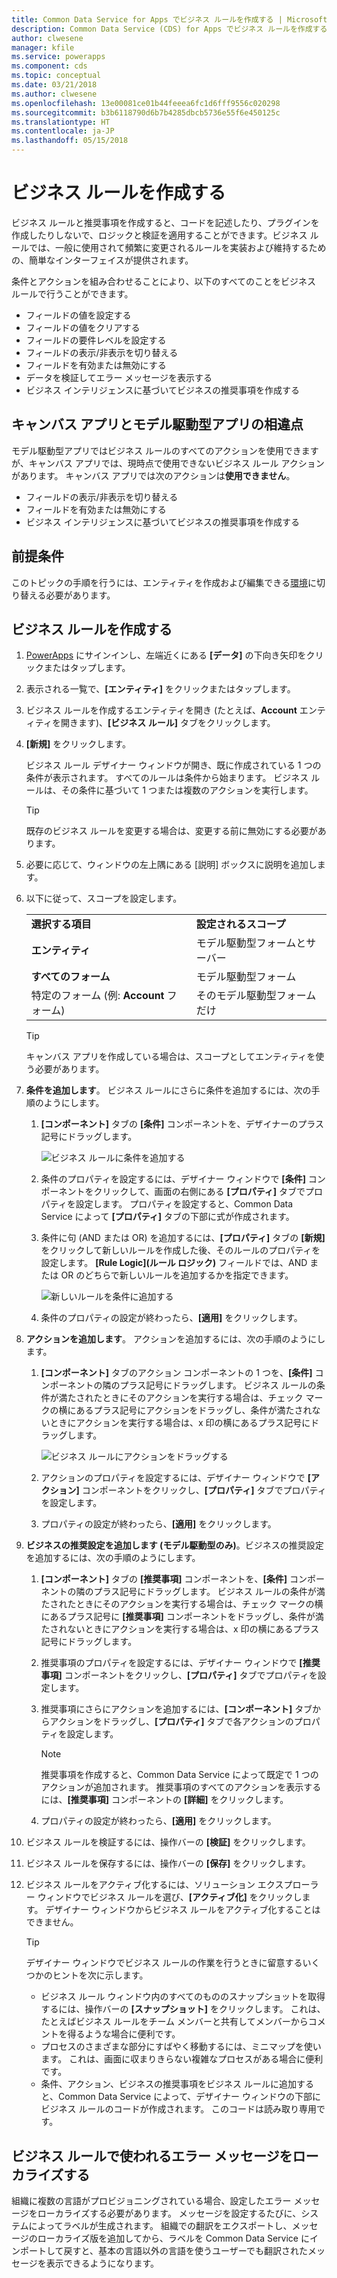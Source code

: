 ```yaml
---
title: Common Data Service for Apps でビジネス ルールを作成する | Microsoft Docs
description: Common Data Service (CDS) for Apps でビジネス ルールを作成する手順について説明します。
author: clwesene
manager: kfile
ms.service: powerapps
ms.component: cds
ms.topic: conceptual
ms.date: 03/21/2018
ms.author: clwesene
ms.openlocfilehash: 13e00081ce01b44feeea6fc1d6fff9556c020298
ms.sourcegitcommit: b3b6118790d6b7b4285dbcb5736e55f6e450125c
ms.translationtype: HT
ms.contentlocale: ja-JP
ms.lasthandoff: 05/15/2018
---
```

# <a name="create-a-business-rule"></a>ビジネス ルールを作成する

ビジネス ルールと推奨事項を作成すると、コードを記述したり、プラグインを作成したりしないで、ロジックと検証を適用することができます。ビジネス ルールでは、一般に使用されて頻繁に変更されるルールを実装および維持するための、簡単なインターフェイスが提供されます。 
  
条件とアクションを組み合わせることにより、以下のすべてのことをビジネス ルールで行うことができます。  
  
* フィールドの値を設定する  
* フィールドの値をクリアする  
* フィールドの要件レベルを設定する  
* フィールドの表示/非表示を切り替える  
* フィールドを有効または無効にする  
* データを検証してエラー メッセージを表示する  
* ビジネス インテリジェンスに基づいてビジネスの推奨事項を作成する  
  
## <a name="differences-between-canvas-and-model-driven-apps"></a>キャンバス アプリとモデル駆動型アプリの相違点

モデル駆動型アプリではビジネス ルールのすべてのアクションを使用できますが、キャンバス アプリでは、現時点で使用できないビジネス ルール アクションがあります。 キャンバス アプリでは次のアクションは**使用できません**。

* フィールドの表示/非表示を切り替える  
* フィールドを有効または無効にする  
* ビジネス インテリジェンスに基づいてビジネスの推奨事項を作成する  

## <a name="prerequisites"></a>前提条件
このトピックの手順を行うには、エンティティを作成および編集できる[環境](../canvas-apps/working-with-environments.md)に切り替える必要があります。

## <a name="create-a-business-rule"></a>ビジネス ルールを作成する
  
1. [PowerApps](https://web.powerapps.com) にサインインし、左端近くにある **[データ]** の下向き矢印をクリックまたはタップします。

2. 表示される一覧で、**[エンティティ]** をクリックまたはタップします。
  
3. ビジネス ルールを作成するエンティティを開き (たとえば、**Account** エンティティを開きます)、**[ビジネス ルール]** タブをクリックします。  

4. **[新規]** をクリックします。  
  
    ビジネス ルール デザイナー ウィンドウが開き、既に作成されている 1 つの条件が表示されます。 すべてのルールは条件から始まります。 ビジネス ルールは、その条件に基づいて 1 つまたは複数のアクションを実行します。  

    > [!TIP]
    > 既存のビジネス ルールを変更する場合は、変更する前に無効にする必要があります。  
  
5. 必要に応じて、ウィンドウの左上隅にある [説明] ボックスに説明を追加します。
  
6. 以下に従って、スコープを設定します。  
  
    |||  
    |-|-|  
    |**選択する項目**|**設定されるスコープ**|  
    |**エンティティ**|モデル駆動型フォームとサーバー|  
    |**すべてのフォーム**|モデル駆動型フォーム|  
    |特定のフォーム (例: **Account** フォーム)|そのモデル駆動型フォームだけ|  

    > [!TIP]
    > キャンバス アプリを作成している場合は、スコープとしてエンティティを使う必要があります。
  
7. **条件を追加します**。 ビジネス ルールにさらに条件を追加するには、次の手順のようにします。  
  
    1. **[コンポーネント]** タブの **[条件]** コンポーネントを、デザイナーのプラス記号にドラッグします。  
  
        ![ビジネス ルールに条件を追加する](./media/data-platform-cds-create-business-rule/add-condition-business-rule.png "ビジネス ルールに条件を追加する")  
  
    2. 条件のプロパティを設定するには、デザイナー ウィンドウで **[条件]** コンポーネントをクリックして、画面の右側にある **[プロパティ]** タブでプロパティを設定します。 プロパティを設定すると、Common Data Service によって **[プロパティ]** タブの下部に式が作成されます。  
  
    3. 条件に句 (AND または OR) を追加するには、**[プロパティ]** タブの **[新規]** をクリックして新しいルールを作成した後、そのルールのプロパティを設定します。 **[Rule Logic]\(ルール ロジック\)** フィールドでは、AND または OR のどちらで新しいルールを追加するかを指定できます。  
  
        ![新しいルールを条件に追加する](./media/data-platform-cds-create-business-rule/add-new-rule-condition.png "新しいルールを条件に追加する")  
  
    4. 条件のプロパティの設定が終わったら、**[適用]** をクリックします。  
  
8. **アクションを追加します**。 アクションを追加するには、次の手順のようにします。  
  
    1. **[コンポーネント]** タブのアクション コンポーネントの 1 つを、**[条件]** コンポーネントの隣のプラス記号にドラッグします。 ビジネス ルールの条件が満たされたときにそのアクションを実行する場合は、チェック マークの横にあるプラス記号にアクションをドラッグし、条件が満たされないときにアクションを実行する場合は、x 印の横にあるプラス記号にドラッグします。
  
        ![ビジネス ルールにアクションをドラッグする](./media/data-platform-cds-create-business-rule/drag-an-action-business-rule.png "ビジネス ルールにアクションをドラッグする")  
  
    2. アクションのプロパティを設定するには、デザイナー ウィンドウで **[アクション]** コンポーネントをクリックし、**[プロパティ]** タブでプロパティを設定します。  
  
    3. プロパティの設定が終わったら、**[適用]** をクリックします。  
  
9. **ビジネスの推奨設定を追加します (モデル駆動型のみ)**。ビジネスの推奨設定を追加するには、次の手順のようにします。  
  
    1. **[コンポーネント]** タブの **[推奨事項]** コンポーネントを、**[条件]** コンポーネントの隣のプラス記号にドラッグします。 ビジネス ルールの条件が満たされたときにそのアクションを実行する場合は、チェック マークの横にあるプラス記号に **[推奨事項]** コンポーネントをドラッグし、条件が満たされないときにアクションを実行する場合は、x 印の横にあるプラス記号にドラッグします。  
  
    2. 推奨事項のプロパティを設定するには、デザイナー ウィンドウで **[推奨事項]** コンポーネントをクリックし、**[プロパティ]** タブでプロパティを設定します。  
  
    3. 推奨事項にさらにアクションを追加するには、**[コンポーネント]** タブからアクションをドラッグし、**[プロパティ]** タブで各アクションのプロパティを設定します。  
  
        > [!NOTE]
        >  推奨事項を作成すると、Common Data Service によって既定で 1 つのアクションが追加されます。 推奨事項のすべてのアクションを表示するには、**[推奨事項]** コンポーネントの **[詳細]** をクリックします。  
  
    4. プロパティの設定が終わったら、**[適用]** をクリックします。  
  
10. ビジネス ルールを検証するには、操作バーの **[検証]** をクリックします。  
  
11. ビジネス ルールを保存するには、操作バーの **[保存]** をクリックします。  
12. ビジネス ルールをアクティブ化するには、ソリューション エクスプローラー ウィンドウでビジネス ルールを選び、**[アクティブ化]** をクリックします。 デザイナー ウィンドウからビジネス ルールをアクティブ化することはできません。  
  
    > [!TIP]
    >  デザイナー ウィンドウでビジネス ルールの作業を行うときに留意するいくつかのヒントを次に示します。  
    >   
    > - ビジネス ルール ウィンドウ内のすべてのもののスナップショットを取得するには、操作バーの **[スナップショット]** をクリックします。 これは、たとえばビジネス ルールをチーム メンバーと共有してメンバーからコメントを得るような場合に便利です。  
    > - プロセスのさまざまな部分にすばやく移動するには、ミニマップを使います。 これは、画面に収まりきらない複雑なプロセスがある場合に便利です。  
    > - 条件、アクション、ビジネスの推奨事項をビジネス ルールに追加すると、Common Data Service によって、デザイナー ウィンドウの下部にビジネス ルールのコードが作成されます。 このコードは読み取り専用です。  
  
## <a name="localize-error-messages-used-in-business-rules"></a>ビジネス ルールで使われるエラー メッセージをローカライズする  
 組織に複数の言語がプロビジョニングされている場合、設定したエラー メッセージをローカライズする必要があります。 メッセージを設定するたびに、システムによってラベルが生成されます。 組織での翻訳をエクスポートし、メッセージのローカライズ版を追加してから、ラベルを Common Data Service にインポートして戻すと、基本の言語以外の言語を使うユーザーでも翻訳されたメッセージを表示できるようになります。  
  